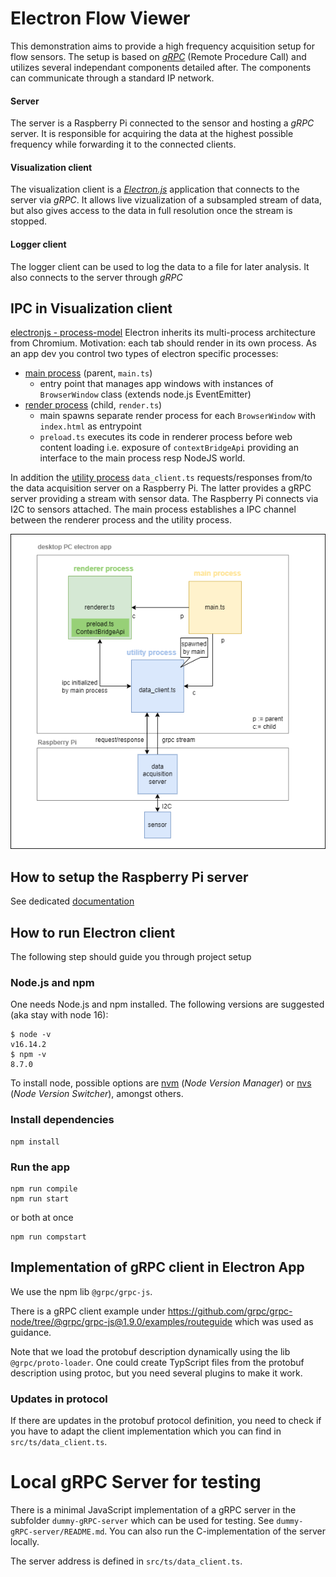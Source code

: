# Electron Flow Viewer

This demonstration aims to provide a high frequency acquisition setup for flow sensors.
The setup is based on [_gRPC_](https://grpc.io/) (Remote Procedure Call) and utilizes several independant components detailed after.
The components can communicate through a standard IP network.

#### Server

The server is a Raspberry Pi connected to the sensor and hosting a _gRPC_ server.
It is responsible for acquiring the data at the highest possible frequency while forwarding it to the connected clients.

#### Visualization client

The visualization client is a [_Electron.js_](https://www.electronjs.org/) application that connects to the server via _gRPC_.
It allows live vizualization of a subsampled stream of data, but also gives access to the data in full resolution once the stream is stopped.

#### Logger client

The logger client can be used to log the data to a file for later analysis.
It also connects to the server through _gRPC_

## IPC in Visualization client

[electronjs - process-model](https://www.electronjs.org/docs/latest/tutorial/process-model)
Electron inherits its multi-process architecture from Chromium. Motivation: each tab should render in its own process.
As an app dev you control two types of electron specific processes:

- <u>main process</u> (parent, `main.ts`)
  - entry point that manages app windows with instances of `BrowserWindow` class (extends node.js EventEmitter)
- <u>render process</u> (child, `render.ts`)
  - main spawns separate render process for each `BrowserWindow` with `index.html` as entrypoint
  - `preload.ts` executes its code in renderer process before web content loading i.e. exposure of `contextBridgeApi` providing an interface to the main process resp NodeJS world.

In addition the <u>utility process</u> `data_client.ts` requests/responses from/to the data acquisition server on a Raspberry Pi. The latter provides a gRPC server providing a stream with sensor data. The Raspberry Pi connects via I2C to sensors attached.
The main process establishes a IPC channel between the renderer process and the utility process.

![processes and icp in electron app](src/docs/ICP_electron_raspi.png)

## How to setup the Raspberry Pi server

See dedicated [documentation](./raspberry-pi-setup/README.md)

## How to run Electron client

The following step should guide you through project setup

### Node.js and npm

One needs Node.js and npm installed. The following versions are suggested (aka stay with node 16):

```
$ node -v
v16.14.2
$ npm -v
8.7.0
```

To install node, possible options are [nvm](https://github.com/nvm-sh/nvm?tab=readme-ov-file#install--update-script) (_Node Version Manager_) or [nvs](https://github.com/jasongin/nvs) (_Node Version Switcher_), amongst others.

### Install dependencies

```
npm install
```

### Run the app

```
npm run compile
npm run start
```

or both at once

```
npm run compstart
```

## Implementation of gRPC client in Electron App

We use the npm lib `@grpc/grpc-js`.

There is a gRPC client example under https://github.com/grpc/grpc-node/tree/@grpc/grpc-js@1.9.0/examples/routeguide which was used as guidance.

Note that we load the protobuf description dynamically using the lib `@grpc/proto-loader`. One could create TypScript files from the protobuf description using protoc, but you need several plugins to make it work.

### Updates in protocol

If there are updates in the protobuf protocol definition, you need to check if you have to adapt the client implementation which you can find in `src/ts/data_client.ts`.

# Local gRPC Server for testing

There is a minimal JavaScript implementation of a gRPC server in the subfolder `dummy-gRPC-server` which can be used for testing. See  `dummy-gRPC-server/README.md`.
You can also run the C-implementation of the server locally.

The server address is defined in  `src/ts/data_client.ts`.
